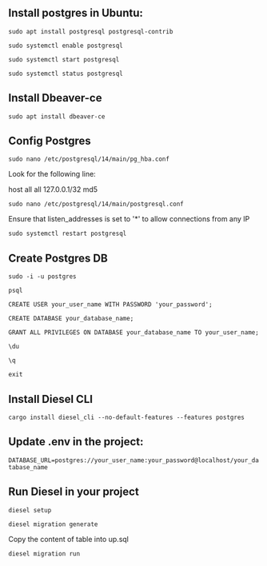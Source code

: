 ## Install postgres in Ubuntu:
`sudo apt install postgresql postgresql-contrib`

`sudo systemctl enable postgresql`

`sudo systemctl start postgresql`

`sudo systemctl status postgresql`

## Install Dbeaver-ce
`sudo apt install dbeaver-ce`

## Config Postgres
`sudo nano /etc/postgresql/14/main/pg_hba.conf` 

Look for the following line: 

host    all             all             127.0.0.1/32            md5

`sudo nano /etc/postgresql/14/main/postgresql.conf`

Ensure that listen_addresses is set to '*' to allow connections from any IP 

`sudo systemctl restart postgresql`

## Create Postgres DB
`sudo -i -u postgres`

`psql`

`CREATE USER your_user_name WITH PASSWORD 'your_password';`

`CREATE DATABASE your_database_name;`

`GRANT ALL PRIVILEGES ON DATABASE your_database_name TO your_user_name;`

`\du`

`\q`

`exit`

## Install Diesel CLI
`cargo install diesel_cli --no-default-features --features postgres`

## Update .env in the project:
`DATABASE_URL=postgres://your_user_name:your_password@localhost/your_database_name`

## Run Diesel in your project
`diesel setup`

`diesel migration generate`

Copy the content of table into up.sql

`diesel migration run`
